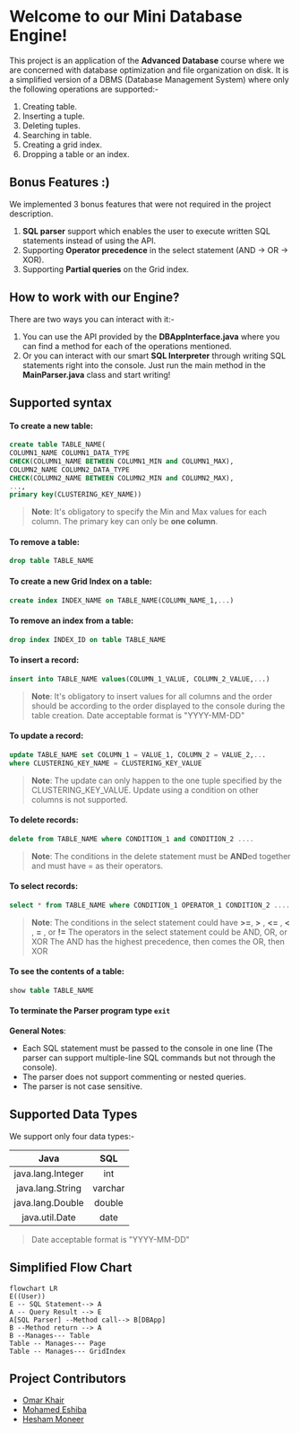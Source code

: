 ﻿# Welcome to our Mini Database Engine!

This project is an application of the **Advanced Database** course where we are concerned with database optimization and file organization on disk. It is a simplified version of a DBMS (Database Management System) where only the following operations are supported:-
1. Creating table.
2. Inserting a tuple.
3. Deleting tuples.
4. Searching in table.
5. Creating a grid index.
6. Dropping a table or an index.

## Bonus Features :)
We implemented 3 bonus features that were not required in the project description.
1. **SQL parser** support which enables the user to execute written SQL statements instead of using the API. 
2. Supporting **Operator precedence** in the select statement (AND -> OR -> XOR).
3. Supporting **Partial queries** on the Grid index. 

## How to work with our Engine?

There are two ways you can interact with it:-
1. You can use the API provided by the **DBAppInterface.java** where you can find a method for each of the operations mentioned.
2. Or you can interact with our smart **SQL Interpreter** through writing SQL statements right into the console. Just run the main method in the **MainParser.java**  class and start writing!

## Supported syntax

#### To create a new table:
 ```sql
create table TABLE_NAME(
COLUMN1_NAME COLUMN1_DATA_TYPE 
CHECK(COLUMN1_NAME BETWEEN COLUMN1_MIN and COLUMN1_MAX),
COLUMN2_NAME COLUMN2_DATA_TYPE 
CHECK(COLUMN2_NAME BETWEEN COLUMN2_MIN and COLUMN2_MAX),
 ..., 
 primary key(CLUSTERING_KEY_NAME))
```
>**Note**: It's obligatory to specify the Min and Max values for each column. 
>The primary key can only be **one column**.
#### To remove a table:
 ```sql
drop table TABLE_NAME
```
#### To create a new Grid Index on a table:
 ```sql
create index INDEX_NAME on TABLE_NAME(COLUMN_NAME_1,...)
```
#### To remove an index from a table:
 ```sql
drop index INDEX_ID on table TABLE_NAME
```
#### To insert a record:
 ```sql
insert into TABLE_NAME values(COLUMN_1_VALUE, COLUMN_2_VALUE,...)
```
>**Note**: 
>It's obligatory to insert values for all columns and the order should be according to the order displayed to the console during the table creation. 
> Date acceptable format is "YYYY-MM-DD"

#### To update a record:
 ```sql
update TABLE_NAME set COLUMN_1 = VALUE_1, COLUMN_2 = VALUE_2,... 
where CLUSTERING_KEY_NAME = CLUSTERING_KEY_VALUE
```
>**Note**: 
>The update can only happen to the one tuple specified by the CLUSTERING_KEY_VALUE.
>Update using a condition on other columns is not supported.

#### To delete records:
 ```sql
delete from TABLE_NAME where CONDITION_1 and CONDITION_2 ....
```
>**Note**: The conditions in the delete statement must be **AND**ed together and must have = as their operators.

#### To select records:
 ```sql
select * from TABLE_NAME where CONDITION_1 OPERATOR_1 CONDITION_2 ....
```
>**Note**: 
>The conditions in the select statement could have **>=**, **>** , **<=** , **<** , **=** ,  or **!=**
>The operators in the select statement could be AND, OR, or XOR
> The AND has the highest precedence, then comes the OR, then XOR

#### To see the contents of a table:
 ```sql
show table TABLE_NAME
```

#### To terminate the Parser program type ``exit``
**General Notes**:
- Each SQL statement must be passed to the console in one line (The parser can support multiple-line SQL commands but not through the console).
- The parser does not support commenting or nested queries.
- The parser is not case sensitive.



## Supported Data Types

We support only four data types:-

Java | SQL
:------------: | :------------:
java.lang.Integer | int
java.lang.String | varchar
java.lang.Double | double
java.util.Date | date

>Date acceptable format is "YYYY-MM-DD"


## Simplified Flow Chart
```mermaid
flowchart LR
E((User))
E -- SQL Statement--> A
A -- Query Result --> E
A[SQL Parser] --Method call--> B[DBApp]
B --Method return --> A
B --Manages--- Table
Table -- Manages--- Page
Table -- Manages--- GridIndex
```
## Project Contributors
* [Omar Khair](https://github.com/omarkhair)
* [Mohamed Eshiba](https://github.com/mohamedeshiba)
* [Hesham Moneer](https://github.com/HeshamMoneer)


